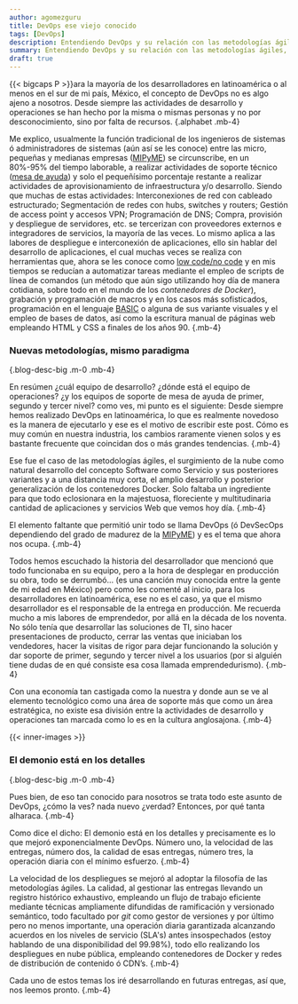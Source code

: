 ```yaml
---
author: agomezguru
title: DevOps ese viejo conocido
tags: [DevOps]
description: Entendiendo DevOps y su relación con las metodologías ágiles, el cómputo en nube y los contenedores Docker.
summary: Entendiendo DevOps y su relación con las metodologías ágiles, el cómputo en nube y los contenedores Docker
draft: true
---
```


{{< bigcaps P >}}ara la mayoría de los desarrolladores en latinoamérica o al menos en el sur de mi país, México, el concepto de DevOps no es algo ajeno a nosotros. Desde siempre las actividades de desarrollo y operaciones se han hecho por la misma o mismas personas y no por desconocimiento, sino por falta de recursos.
{.alphabet .mb-4}

Me explico, usualmente la función tradicional de los ingenieros de sistemas ó administradores de sistemas (aún así se les conoce) entre las micro, pequeñas y medianas empresas ([MIPyME](https://www.certus.edu.pe/blog/que-significa-mipymes/)) se circunscribe, en un 80%-95% del tiempo laborable, a realizar actividades de soporte técnico ([mesa de ayuda](https://www.zendesk.com.mx/blog/que-es-mesa-de-ayuda/)) y solo el pequeñísimo porcentaje restante a realizar actividades de aprovisionamiento de infraestructura y/o desarrollo. Siendo que muchas de estas actividades: Interconexiones de red con cableado estructurado; Segmentación de redes con hubs, switches y routers; Gestión de access point y accesos VPN; Programación de DNS; Compra, provisión y despliegue de servidores, etc. se tercerizan con proveedores externos e integradores de servicios, la mayoría de las veces. Lo mismo aplica a las labores de despliegue e interconexión de aplicaciones, ello sin hablar del desarrollo de aplicaciones, el cual muchas veces se realiza con herramientas que, ahora se les conoce como [low code/no code](https://www.genbeta.com/desarrollo/que-programacion-low-code-no-code-que-se-diferencian-como-estan-democratizando-creacion-aplicaciones) y en mis tiempos se reducían a automatizar tareas mediante el empleo de scripts de línea de comandos (un método que aún sigo utilizando hoy día de manera cotidiana, sobre todo en el mundo de los _contenedores de Docker_), grabación y programación de macros y en los casos más sofisticados, programación en el lenguaje [BASIC](https://es.wikipedia.org/wiki/BASIC) o alguna de sus variante visuales y el empleo de bases de datos, así como la escritura manual de páginas web empleando HTML y CSS a finales de los años 90.
{.mb-4}

### Nuevas metodologías, mismo paradigma
{.blog-desc-big .m-0 .mb-4}

En resúmen ¿cuál equipo de desarrollo? ¿dónde está el equipo de operaciones? ¿y los equipos de soporte de mesa de ayuda de primer, segundo y tercer nivel? como ves, mi punto es el siguiente: Desde siempre hemos realizado DevOps en latinoamérica, lo que es realmente novedoso es la manera de ejecutarlo y ese es el motivo de escribir este post. Cómo es muy común en nuestra industria, los cambios raramente vienen solos y es bastante frecuente que coincidan dos o más grandes tendencias.
{.mb-4}

Ese fue el caso de las metodologías ágiles, el surgimiento de la nube como natural desarrollo del concepto Software como Servicio y sus posteriores variantes y a una distancia muy corta, el amplio desarrollo y posterior generalización de los contenedores Docker. Solo faltaba un ingrediente para que todo eclosionara en la majestuosa, floreciente  y multitudinaria cantidad de aplicaciones y servicios Web que vemos hoy día.
{.mb-4}

El elemento faltante que permitió unir todo se llama DevOps (ó DevSecOps dependiendo del grado de madurez de la [MIPyME](https://www.certus.edu.pe/blog/que-significa-mipymes/)) y es el tema que ahora nos ocupa.
{.mb-4}

Todos hemos escuchado la historia del desarrollador que mencionó que todo funcionaba en su equipo, pero a la hora de desplegar en producción su obra, todo se derrumbó... (es una canción muy conocida entre la gente de mi edad en México) pero como les comenté al inicio, para los desarrolladores en latinoamérica, ese no es el caso, ya que el mismo desarrollador es el responsable de la entrega en producción. Me recuerda mucho a mis labores de emprendedor, por allá en la década de los noventa. No sólo tenía que desarrollar las soluciones de TI, sino hacer presentaciones de producto, cerrar las ventas que iniciaban los vendedores, hacer la visitas de rigor para dejar funcionando la solución y dar soporte de primer, segundo y tercer nivel a los usuarios (por si alguién tiene dudas de en qué consiste esa cosa llamada emprendedurismo).
{.mb-4}

Con una economía tan castigada como la nuestra y donde aun se ve al elemento tecnológico como una área de soporte más que como un área estratégica, no existe esa división entre la actividades de desarrollo y operaciones tan marcada como lo es en la cultura anglosajona.
{.mb-4}

{{< inner-images >}}

### El demonio está en los detalles
{.blog-desc-big .m-0 .mb-4}

Pues bien, de eso tan conocido para nosotros se trata todo este asunto de DevOps, ¿cómo la ves? nada nuevo ¿verdad? Entonces, por qué tanta alharaca.
{.mb-4}

Como dice el dicho: El demonio está en los detalles y precisamente es lo que mejoró exponencialmente DevOps. Número uno, la velocidad de las entregas, número dos, la calidad de esas entregas, número tres, la operación diaria con el mínimo esfuerzo.
{.mb-4}

La velocidad de los despliegues se mejoró al adoptar la filosofía de las metodologías ágiles. La calidad, al gestionar las entregas llevando un registro histórico exhaustivo, empleando un flujo de trabajo eficiente mediante técnicas ampliamente difundidas de ramificación y versionado semántico, todo facultado por _git_ como gestor de versiones y por último pero no menos importante, una operación diaria garantizada alcanzando acuerdos en los  niveles de servicio (SLA's) antes insospechados (estoy hablando de una disponibilidad del 99.98%), todo ello realizando los despliegues en nube pública, empleando contenedores de Docker y redes de distribución de contenido ó CDN’s.
{.mb-4}

Cada uno de estos temas los iré desarrollando en futuras entregas, así que, nos leemos pronto.
{.mb-4}
